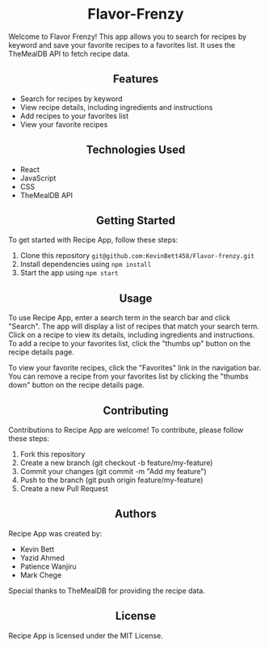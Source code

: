 <div>
  <h1 style="text-align: center;">Flavor-Frenzy</h1>
  <p>Welcome to Flavor Frenzy! This app allows you to search for recipes by keyword and save your favorite recipes to a favorites list. It uses the TheMealDB API to fetch recipe data.</p>
</div>

<div>
  <h2 style="text-align: center;">Features</h2>
  <ul>
    <li>Search for recipes by keyword</li>
    <li>View recipe details, including ingredients and instructions</li>
    <li>Add recipes to your favorites list</li>
    <li>View your favorite recipes</li>
  </ul>
</div>

<div>
  <h2 style="text-align: center;">Technologies Used</h2>
  <ul>
    <li>React</li>
    <li>JavaScript</li>
    <li>CSS</li>
    <li>TheMealDB API</li>
  </ul>
</div>

<div>
  <h2 style="text-align: center;">Getting Started</h2>
  <p>To get started with Recipe App, follow these steps:</p>
  <ol>
    <li>Clone this repository <code>git@github.com:KevinBett458/Flavor-frenzy.git</code></li>
    <li>Install dependencies using <code>npm install</code></li>
    <li>Start the app using <code>npm start</code></li>
  </ol>
</div>

<div>
  <h2 style="text-align: center;">Usage</h2>
  <p>To use Recipe App, enter a search term in the search bar and click "Search". The app will display a list of recipes that match your search term. Click on a recipe to view its details, including ingredients and instructions. To add a recipe to your favorites list, click the "thumbs up" button on the recipe details page.</p>
  <p>To view your favorite recipes, click the "Favorites" link in the navigation bar. You can remove a recipe from your favorites list by clicking the "thumbs down" button on the recipe details page.</p>
</div>

<div>
  <h2 style="text-align: center;">Contributing</h2>
  <p>Contributions to Recipe App are welcome! To contribute, please follow these steps:</p>
  <ol>
    <li>Fork this repository</li>
    <li>Create a new branch (git checkout -b feature/my-feature)</li>
    <li>Commit your changes (git commit -m "Add my feature")</li>
    <li>Push to the branch (git push origin feature/my-feature)</li>
    <li>Create a new Pull Request</li>
  </ol>
</div>

<div>
  <h2 style="text-align: center;">Authors</h2>
  <p>Recipe App was created by:</p>
  <ul>
    <li>Kevin Bett</li>
    <li>Yazid Ahmed</li>
    <li>Patience Wanjiru</li>
    <li>Mark Chege</li>
  </ul> 
  <p>Special thanks to TheMealDB for providing the recipe data.</p>
</div>

<div>
  <h2 style="text-align: center;">License</h2>
  <p>Recipe App is licensed under the MIT License.</p>
</div>
